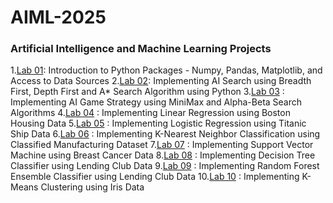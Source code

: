 # AIML-2025
### Artificial Intelligence and Machine Learning Projects
1.[Lab 01](https://github.com/vyshnavi-2/AIML-2025/blob/main/Lab01_AIML.ipynb): Introduction to Python Packages - Numpy, Pandas, Matplotlib, and Access to Data Sources
2.[Lab 02](https://github.com/vyshnavi-2/AIML-2025/blob/main/Lab02_AIML.ipynb): Implementing AI Search using Breadth First, Depth First and A* Search Algorithm using Python
3.[Lab 03](https://github.com/vyshnavi-2/AIML-2025/blob/main/Lab03_AIML.ipynb) : Implementing AI Game Strategy using MiniMax and Alpha-Beta Search Algorithms
4.[Lab 04](https://github.com/vyshnavi-2/AIML-2025/blob/main/LAB04_AIML.ipynb) : Implementing Linear Regression using Boston Housing Data
5.[Lab 05](https://github.com/vyshnavi-2/AIML-2025/blob/main/Lab05_AIML.ipynb) : Implementing Logistic Regression using Titanic Ship Data
6.[Lab 06](https://github.com/vyshnavi-2/AIML-2025/blob/main/Lab06_AIML.ipynb) : Implementing K-Nearest Neighbor Classification using Classified Manufacturing Dataset
7.[Lab 07](https://github.com/vyshnavi-2/AIML-2025/blob/main/Lab07_SVM.ipynb) : Implementing Support Vector Machine using Breast Cancer Data
8.[Lab 08](https://github.com/vyshnavi-2/AIML-2025/blob/main/Lab08_AIML.ipynb) : Implementing Decision Tree Classifier using Lending Club Data
9.[Lab 09](https://github.com/vyshnavi-2/AIML-2025/blob/main/Lab09_AIML.ipynb) : Implementing Random Forest Ensemble Classifier using Lending Club Data
10.[Lab 10](https://github.com/vyshnavi-2/AIML-2025/blob/main/Lab_10_.ipynb) : Implementing K-Means Clustering using Iris Data


